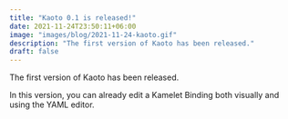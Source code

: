 ```yaml
---
title: "Kaoto 0.1 is released!"
date: 2021-11-24T23:50:11+06:00
image: "images/blog/2021-11-24-kaoto.gif"
description: "The first version of Kaoto has been released."
draft: false
---
```


The first version of Kaoto has been released. 

In this version, you can already edit a Kamelet Binding both visually and using the YAML editor.

